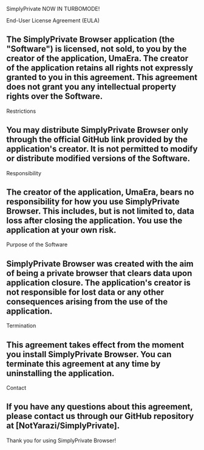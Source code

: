 SimplyPrivate
NOW IN TURBOMODE!


End-User License Agreement (EULA)

The SimplyPrivate Browser application (the "Software") is licensed, not sold, to you by the creator of the application, UmaEra. The creator of the application retains all rights not expressly granted to you in this agreement. This agreement does not grant you any intellectual property rights over the Software.
-

Restrictions

You may distribute SimplyPrivate Browser only through the official GitHub link provided by the application's creator. It is not permitted to modify or distribute modified versions of the Software.
-
Responsibility

The creator of the application, UmaEra, bears no responsibility for how you use SimplyPrivate Browser. This includes, but is not limited to, data loss after closing the application. You use the application at your own risk.
-
Purpose of the Software

SimplyPrivate Browser was created with the aim of being a private browser that clears data upon application closure. The application's creator is not responsible for lost data or any other consequences arising from the use of the application.
-
Termination

This agreement takes effect from the moment you install SimplyPrivate Browser. You can terminate this agreement at any time by uninstalling the application.
-
Contact

If you have any questions about this agreement, please contact us through our GitHub repository at [NotYarazi/SimplyPrivate].
-
Thank you for using SimplyPrivate Browser!

